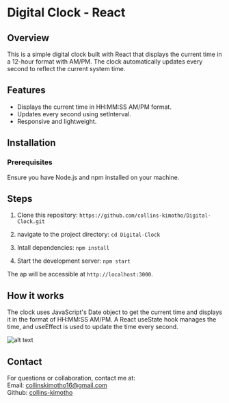 # Digital Clock - React

## Overview
This is a simple digital clock built with React that displays the current time in a 12-hour format with AM/PM. The clock automatically updates every second to reflect the current system time.

## Features
* Displays the current time in HH:MM:SS AM/PM format.
* Updates every second using setInterval.
* Responsive and lightweight.

## Installation
### Prerequisites
Ensure you have Node.js and npm installed on your machine.

## Steps
1. Clone this repository: 
```https://github.com/collins-kimotho/Digital-Clock.git```

2. navigate to the project directory:
```cd Digital-Clock```

3. Intall dependencies:
```npm install```

4. Start the development server:
```npm start```

The ap will be accessible at ```http://localhost:3000```.

## How it works
The clock uses JavaScript's Date object to get the current time and displays it in the format of HH:MM:SS AM/PM. A React useState hook manages the time, and useEffect is used to update the time every second.

![alt text](image.png)

## Contact
For questions or collaboration, contact me at: <br>
Email: [collinskimotho16@gmail.com](collinskimotho16@gmail.com) <br>
Github: [collins-kimotho](https://github.com/collins-kimotho)

